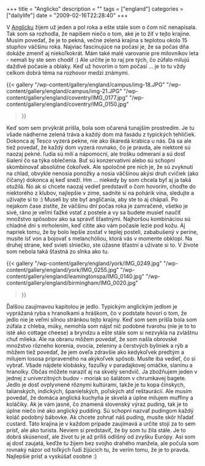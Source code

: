 +++
title = "Anglicko"
description = ""
tags = ["england"]
categories = ["dailylife"]
date = "2009-02-16T22:28:40"
+++

V <a title="England" href="http://www.ajka-andrej.com/gallery/england/?lang=SK">Anglicku</a> žijem
už jeden a pol roka a ešte stále som o čom nič nenapísala. Tak som sa rozhodla, že napíšem niečo o
tom, aké je to žiť v tejto krajine. Musím povedať, že je to pekná, večne zelená krajina s teplotou okolo 15 stupňov väčšinu roka.
Najviac fascinujúce na počasí je, že sa počas dňa dokáže zmeniť aj niekoľkokrát. Mám také malé
varovanie pre milovníkov leta - nemali by ste sem chodiť :) Ale určite je to raj pre tých, čo
zúfalo milujú daždivé počasie a oblaky. Keď už hovorím o tom počasí ... je to tu vždy celkom dobrá
téma na rozhovor medzi známymi.

{{< gallery
    "/wp-content/gallery/england/campus/img-18.JPG"
    "/wp-content/gallery/england/campus/img-21.JPG"
    "/wp-content/gallery/england/coventry/IMG_0177.jpg"
    "/wp-content/gallery/england/coventry/IMG_0150.jpg"
>}}

Keď som sem prvýkrát prišla, bola som očarená tunajším prostredím. Je tu všade nádherne zelená tráva
a každý dom má fasádu z typických tehličiek. Dokonca aj Tesco vyzerá pekne, nie ako škaredá krabica
u nás. Dá sa ale tiež povedať, že každý dom vyzerá rovnako, čo je pravda, ale niektoré sú naozaj
pekné. ľudia sú milí a nápomocní, ale trošku odmeraní a sú dosť šialení čo sa týka oblečenia. Buť
sú konzervatívni alebo sú schopní skombinovať absolútne čokoľvek. Ale spoločné pre nich je, že sú
zvyknutí na chlad, obvykle nenosia ponožky a nosia väčšinou akýsi druh cvičiek (ako číčany) dokonca
aj keď sneží. Hm ... niekedy by som chcela byť aj ja taká otužilá. No ak si chcete naozaj vedieť
predstaviť o čom hovorím, choďte do niektorého z klubov, najlepšie v zime, sadnite si na pohárik
vína, sledujte a užívajte si to :) Museli by ste byť angličania, aby ste to aj chápali. Po nejakom
čase zistíte, že väčšinu dní počas roka je zamračené, všetko je sivé, ráno je veľmi ťažké vstať z
postele a vy sa budete musieť naučiť množstvo spôsobov ako sa spraviť šťastnými. Najhoršou
kombináciou sú chladné dni s mrholením, keď cítite ako vám počasie lezie pod kožu. Aj napriek tomu,
že by bolo lepšie zostať v teplej posteli, zababušený v perine, musíte ísť von a bojovať s
melanchóliou, ktorá vás v momente obklopí. Na druhej strane, keď svieti slniečko, ste úžasne
šťastní a užívate si to. V živote som nebola taká šťastná zo slnka ako tu.

{{< gallery
    "/wp-content/gallery/england/york/IMG_0249.jpg"
    "/wp-content/gallery/england/york/IMG_0255.jpg"
    "/wp-content/gallery/england/leamingtonspa/IMG_0140.jpg"
    "/wp-content/gallery/england/birmingham/IMG_0020.jpg"
>}}

Ďalšou zaujímavou kapitolou je jedlo. Typickým anglickým jedlom je vyprážaná ryba s hranolkami a
hráškom, čo v podstate hovorí o tom, že jedlo nie je veľmi silnou stránkou tejto krajiny. Keď som
sem prišla bola som zúfala z chleba, múky, nemohla som nájsť nič podobné tvarohu (nie je to to isté
ako cottage cheese) a bryndzu a ešte stále som si nezvykla na zvláštnu chuť mlieka. Ale na obranu
môžem povedať, že som našla obrovské množstvo rôzneho korenia, ovocia, zeleniny a čerstvých
byliniek a rýb a môžem tiež povedať, že jem oveľa zdravšie ako kedykoľvek predtým a milujem lososa
pripraveného na akýkoľvek spôsob. Musíte iba vedieť, čo si vybrať. Všade nájdete klobásky, fazuľky
v paradajkovej omáčke, slaninu a hranolky. Občas môžete naraziť aj na skvelý sendvič. Ja zbožňujem
jeden v jednej z univerzitných budov - moriak so šalátom v chrumkavej bagete. Jedlo je dosť
ovplyvnené rôznymi kultúrami, takže je tu kopa čínskych, talianských, indických, španielských,
poľských atď reštaurácií.  Ale musím povedať, že domáca anglická kuchyňa je skvelá a úplne milujem
muffiny a koláčiky. Ak je vám jasné, čo znamená slovenský výraz puding, tak je to úplne niečo iné
ako anglický pudding. Sú schopní nazvať pudingom každý koláč podobný bábovke. Ak chcete zohnať náš
puding, musíte skôr hľadať custard. Táto krajina je v každom prípade zaujímavá a určite stojí za to
sem prísť, ale ako turista. Neviem si predstaviť, že by som tu žila stále. Je to dobrá skúsenosť,
ale život tu je až príliš odlišný od zvyšku Európy. Asi som aj dosť zaujatá, keďže tu žijem bez
svojho drahého manžela, ale počula som rovnaký názor od toľkých ľudí žijúcich tu, že verím tomu, že
je to pravda. Najlepšie prísť a vyskúšať osobne :)
